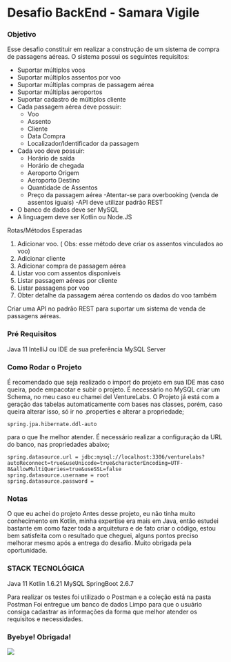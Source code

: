 # Desafio BackEnd - Samara Vigile

### Objetivo

Esse desafio constituir em realizar a construção de um sistema de compra de passagens aéreas. O sistema possui os seguintes requisitos:

- Suportar múltiplos voos
- Suportar múltiplos assentos por voo
- Suportar múltiplas compras de passagem aérea
- Suportar múltiplas aeroportos
- Suportar cadastro de múltiplos cliente
- Cada passagem aérea deve possuir:
  - Voo
  - Assento
  - Cliente
  - Data Compra
  - Localizador/Identificador da passagem
- Cada voo deve possuir:
    - Horário de saída
    - Horário de chegada
    - Aeroporto Origem
    - Aeroporto Destino
    - Quantidade de Assentos
    - Preço da passagem aérea
-Atentar-se para overbooking (venda de assentos iguais)
-API deve utilizar padrão REST
- O banco de dados deve ser MySQL
- A linguagem deve ser Kotlin ou Node.JS

Rotas/Métodos Esperadas
1. Adicionar voo. ( Obs: esse método deve criar os assentos vinculados ao voo)
2. Adicionar cliente
3.  Adicionar compra de passagem aérea
4. Listar voo com assentos disponíveis
5. Listar passagem aéreas por cliente
6. Listar passagens por voo
7. Obter detalhe da passagem aérea contendo os dados do voo também

Criar uma API no padrão REST para suportar um sistema de venda de passagens aéreas.

### Pré Requisitos
Java 11
IntelliJ ou IDE de sua preferência
MySQL Server

### Como Rodar o Projeto
É recomendado que seja realizado o import do projeto em sua IDE mas caso queira, pode empacotar e subir o projeto.
É necessário no MySQL criar um Schema, no meu caso eu chamei del VentureLabs.
O Projeto já está com a geração das tabelas automaticamente com bases nas classes, porém, caso queira alterar isso, só ir no .properties e alterar a propriedade;

    spring.jpa.hibernate.ddl-auto 

para o que lhe melhor atender.
É necessário realizar a configuração da URL do banco, nas propriedades abaixo;

    spring.datasource.url = jdbc:mysql://localhost:3306/venturelabs?autoReconnect=true&useUnicode=true&characterEncoding=UTF-8&allowMultiQueries=true&useSSL=false  
    spring.datasource.username = root  
    spring.datasource.password =

### Notas

O que eu achei do projeto
Antes desse projeto, eu não tinha muito conhecimento em Kotlin, minha expertise era mais em Java, então estudei bastante em como fazer toda a arquitetura e de fato criar o código, estou bem satisfeita com o resultado que cheguei, alguns pontos preciso melhorar mesmo após a entrega do desafio.
Muito obrigada pela oportunidade.

### STACK TECNOLÓGICA
Java 11
Kotlin 1.6.21
MySQL
SpringBoot 2.6.7

Para realizar os testes foi utilizado o Postman e a coleção está na pasta Postman
Foi entregue um banco de dados Limpo para que o usuário consiga cadastrar as informações da forma que melhor atender os requisitos e necessidades.


### Byebye! Obrigada!

![](https://media.giphy.com/media/m9eG1qVjvN56H0MXt8/giphy.gif)
